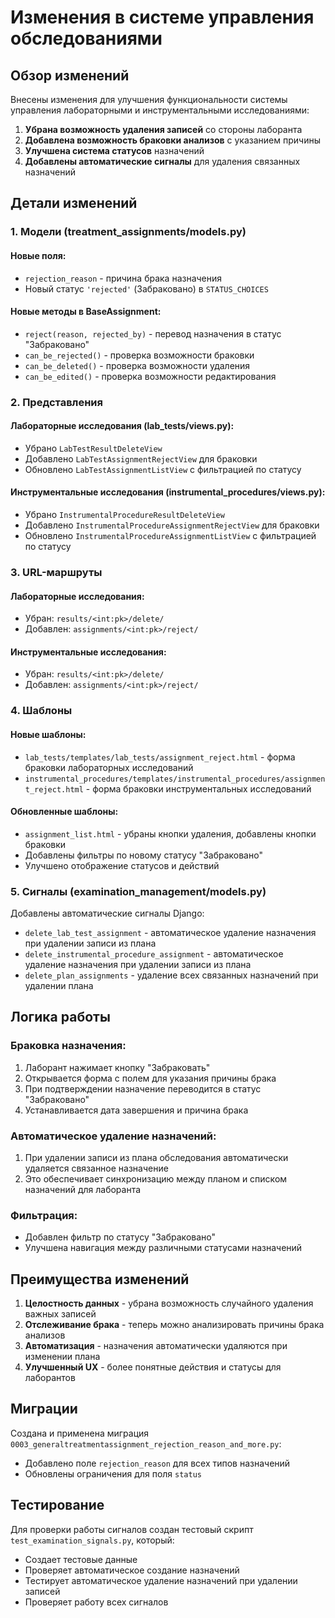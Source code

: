 # Изменения в системе управления обследованиями

## Обзор изменений

Внесены изменения для улучшения функциональности системы управления лабораторными и инструментальными исследованиями:

1. **Убрана возможность удаления записей** со стороны лаборанта
2. **Добавлена возможность браковки анализов** с указанием причины
3. **Улучшена система статусов** назначений
4. **Добавлены автоматические сигналы** для удаления связанных назначений

## Детали изменений

### 1. Модели (treatment_assignments/models.py)

#### Новые поля:
- `rejection_reason` - причина брака назначения
- Новый статус `'rejected'` (Забраковано) в `STATUS_CHOICES`

#### Новые методы в BaseAssignment:
- `reject(reason, rejected_by)` - перевод назначения в статус "Забраковано"
- `can_be_rejected()` - проверка возможности браковки
- `can_be_deleted()` - проверка возможности удаления
- `can_be_edited()` - проверка возможности редактирования

### 2. Представления

#### Лабораторные исследования (lab_tests/views.py):
- Убрано `LabTestResultDeleteView`
- Добавлено `LabTestAssignmentRejectView` для браковки
- Обновлено `LabTestAssignmentListView` с фильтрацией по статусу

#### Инструментальные исследования (instrumental_procedures/views.py):
- Убрано `InstrumentalProcedureResultDeleteView`
- Добавлено `InstrumentalProcedureAssignmentRejectView` для браковки
- Обновлено `InstrumentalProcedureAssignmentListView` с фильтрацией по статусу

### 3. URL-маршруты

#### Лабораторные исследования:
- Убран: `results/<int:pk>/delete/`
- Добавлен: `assignments/<int:pk>/reject/`

#### Инструментальные исследования:
- Убран: `results/<int:pk>/delete/`
- Добавлен: `assignments/<int:pk>/reject/`

### 4. Шаблоны

#### Новые шаблоны:
- `lab_tests/templates/lab_tests/assignment_reject.html` - форма браковки лабораторных исследований
- `instrumental_procedures/templates/instrumental_procedures/assignment_reject.html` - форма браковки инструментальных исследований

#### Обновленные шаблоны:
- `assignment_list.html` - убраны кнопки удаления, добавлены кнопки браковки
- Добавлены фильтры по новому статусу "Забраковано"
- Улучшено отображение статусов и действий

### 5. Сигналы (examination_management/models.py)

Добавлены автоматические сигналы Django:
- `delete_lab_test_assignment` - автоматическое удаление назначения при удалении записи из плана
- `delete_instrumental_procedure_assignment` - автоматическое удаление назначения при удалении записи из плана
- `delete_plan_assignments` - удаление всех связанных назначений при удалении плана

## Логика работы

### Браковка назначения:
1. Лаборант нажимает кнопку "Забраковать"
2. Открывается форма с полем для указания причины брака
3. При подтверждении назначение переводится в статус "Забраковано"
4. Устанавливается дата завершения и причина брака

### Автоматическое удаление назначений:
1. При удалении записи из плана обследования автоматически удаляется связанное назначение
2. Это обеспечивает синхронизацию между планом и списком назначений для лаборанта

### Фильтрация:
- Добавлен фильтр по статусу "Забраковано"
- Улучшена навигация между различными статусами назначений

## Преимущества изменений

1. **Целостность данных** - убрана возможность случайного удаления важных записей
2. **Отслеживание брака** - теперь можно анализировать причины брака анализов
3. **Автоматизация** - назначения автоматически удаляются при изменении плана
4. **Улучшенный UX** - более понятные действия и статусы для лаборантов

## Миграции

Создана и применена миграция `0003_generaltreatmentassignment_rejection_reason_and_more.py`:
- Добавлено поле `rejection_reason` для всех типов назначений
- Обновлены ограничения для поля `status`

## Тестирование

Для проверки работы сигналов создан тестовый скрипт `test_examination_signals.py`, который:
- Создает тестовые данные
- Проверяет автоматическое создание назначений
- Тестирует автоматическое удаление назначений при удалении записей
- Проверяет работу всех сигналов 